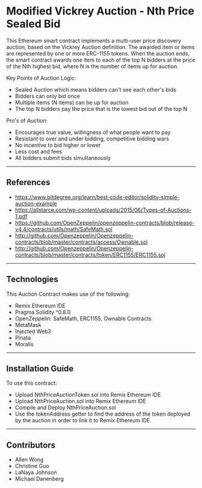 # Modified Vickrey Auction - Nth Price Sealed Bid

This Ethereum smart contract implements a multi-user price discovery auction, based on the Vickrey Auction definition. The awarded item or items are represented by one or more ERC-1155 tokens.  When the auction ends, the smart contract awards one item to each of the top N bidders at the price of the Nth highest bid, where N is the number of items up for auction.

Key Points of Auction Logic:
* Sealed Auction which means bidders can't see each other's bids
* Bidders can only bid once
* Multiple items (N items) can be up for auction
* The top N bidders pay the price that is the lowest bid out of the top N

Pro's of Auction:
* Encourages true value, willingness of what people want to pay
* Resistant to over and under bidding, competitive bidding wars
* No incentive to bid higher or lower
* Less cost and fees
* All bidders submit bids simultaneously
---

## References

* https://www.bitdegree.org/learn/best-code-editor/solidity-simple-auction-example
* https://allstarce.com/wp-content/uploads/2015/06/Types-of-Auctions-1.pdf
* https://github.com/OpenZeppelin/openzeppelin-contracts/blob/release-v4.4/contracts/utils/math/SafeMath.sol
* http://github.com/Openzeppelin/Openzeppelin-contracts/blob/master/contracts/access/Ownable.sol
* http://github.com/Openzeppelin/Openzeppelin-contracts/blob/master/contracts/token/ERC1155/ERC1155.sol

---

## Technologies

This Auction Contract makes use of the following:
* Remix Ethereum IDE
* Pragma Solidity ^0.8.0
* OpenZeppelin: SafeMath, ERC1155, Ownable Contracts
* MetaMask
* Injected Web3
* Pinata
* Moralis

---

## Installation Guide

To use this contract:
* Upload NthPriceAuctionToken.sol into Remix Ethereum IDE
* Upload NthPriceAuction.sol into Remix Ethereum IDE
* Compile and Deploy NthPriceAuction.sol
* Use the tokenAddress getter to find the address of the token deployed by the auction in order to link it to Remix Ethereum IDE.

---

## Contributors

* Allen Wong
* Christine Guo 
* LaNaya Johnson 
* Michael Danenberg
